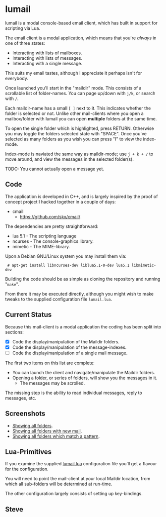 lumail
======

lumail is a modal console-based email client, which has built in support for scripting
via Lua.

The email client is a modal application, which means that you're *always* in one of three
states:

* Interacting with lists of mailboxes.
* Interacting with lists of messages.
* Interacting with a single message.

This suits my email tastes, although I appreciate it perhaps isn't for everybody.

Once launched you'll start in the "maildir" mode.  This consists of a scrollable list
of folder-names.  You can page up/down with `j/k`, or search with `/`.

Each maildir-name has a small `[ ]` next to it.  This indicates whether the folder is
selected or not.  Unlike other mail-clients where you open a mailbox/folder with lumail
you can open __multiple__ folders at the same time.

To open the single folder which is highlighted, press RETURN.  Otherwise you may toggle
the folders selected state with "SPACE".  Once you've selected as many folders as you
wish you can press "I" to view the index-mode.

Index-mode is naviated the same way as maildir-mode; use `j + k + /` to move around,
and view the messages in the selected folder(s).

TODO:  You cannot actually open a message yet.


Code
----

The application is developed in C++, and is largely inspired by the proof of concept project
I hacked together in a couple of days:

* cmail
    * https://github.com/skx/cmail/

The dependencies are pretty straightforward:

* lua 5.1 - The scripting language
* ncurses - The console-graphics library.
* mimetic - The MIME-library.

Upon a Debian GNU/Linux system you may install them via:

     # apt-get install libncurses-dev liblua5.1-0-dev lua5.1 libmimetic-dev

Building the code should be as simple as cloning the repository and running "`make`".

From there it may be executed directly, although you might wish to make tweaks to
the supplied configuration file `lumail.lua`.


Current Status
--------------

Because this mail-client is a modal application the coding has been split into
sections:

* [x] Code the display/manipulation of the Maildir folders.
* [x] Code the display/manipulation of the message-indexes.
* [ ] Code the display/manipulation of a single mail message.

The first two items on this list are complete:

* You can launch the client and navigate/manipulate the Maildir folders.
* Opening a folder, or series of folders, will show you the messages in it.
    * The messages may be scrolled.

The missing step is the ability to read individual messages, reply to messages, etc.


Screenshots
-----------

* [Showing all folders](img/all.png).
* [Showing all folders with new mail](img/new.png).
* [Showing all folders which match a pattern](img/lj.png).


Lua-Primitives
--------------

If you examine the supplied [lumail.lua](https://raw.github.com/skx/lumail/master/lumail.lua)
configuration file you'll get a flavour for the configuration.

You will need to point the mail-client at your local Maildir location, from which all
sub-folders will be determined at run-time.

The other configuration largely consists of setting up key-bindings.


Steve
--
